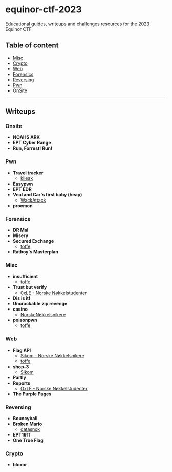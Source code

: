
# equinor-ctf-2023
Educational guides, writeups and challenges resources for the 2023 Equinor CTF


## Table of content
- [Misc](#misc)
- [Crypto](#crypto)
- [Web](#web)
- [Forensics](#forensics)
- [Reversing](#reversing)
- [Pwn](#pwn)
- [OnSite](#onsite)

---

## Writeups

### Onsite
 - **NOAHS ARK**
 - **EPT Cyber Range**
 - **Run, Forrest! Run!**
### Pwn
 - **Travel tracker**
    - [kileak](/writeups/Pwn/Travel%20tracker/kileak)  
 - **Easypwn**
 - **EPT EDR**
 - **Veal and Car's first baby (heap)**
    - [WackAttack](/writeups/Pwn/Veal%20and%20Car's%20first%20baby%20(heap)/WackAttack)
 - **procmon**
### Forensics
 - **DR Mal**
 - **Misery**
 - **Secured Exchange**
    - [toffe](./writeups/Forensics/Secured%20Exchange/toffe/)
 - **Ratboy's Masterplan**
### Misc
 - **insufficient**
   - [toffe](./writeups/Misc/insufficient/toffe)  
 - **Trust but verify**
   - [0xLE - Norske Nøkkelstudenter](writeups/Misc/Trust%20but%20verify/norske-nokkelstudenter)
 - **Dis is it!**
 - **Uncrackable zip revenge**
 - **casino**
	 - [NorskeNøkkelsnikere](/writeups/Misc/casino/NorskeNøkkelsnikere)  
 - **poisonpwn**
    - [toffe](./writeups/Misc/poisonpwn/toffe/)
### Web
 - **Flag API**
    - [Sikom - Norske Nøkkelsnikere](/writeups/Web/Flag%20API/Sikom/README.md)
    - [toffe](/writeups/Web/Flag%20API/toffe)  
 - **shop-3**
	 - [Sikom](/writeups/Web/shop-3/Sikom)  
 - **Partly**
 - **Reports**
    - [OxLE - Norske Nøkkelstudenter](./writeups/Web/Reports/norske-nokkelstudenter/README.md)
 - **The Purple Pages**
### Reversing
 - **Bouncyball**
 - **Broken Mario**
   - [datasnok](/writeups/Reversing/Broken%20Mario/datasnok/README.md)
 - **EPT1911**
 - **One True Flag**
### Crypto
 - **bloxor**
